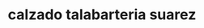 ---
title: "calzado talabarteria suarez"
url: /gameza/calzado-talabarteria-suarez/
shop: zapatos
---